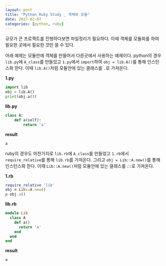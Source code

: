 ```yaml
---
layout: post
title: "Python Ruby Study _ 객체와 모듈"
date: 2017-02-07
categories: [python, ruby]
---
```


규모가 큰 프로젝트를 진행하다보면 파일정리가 필요하다. 이때 객체를 모듈화를 하여
필요한 곳에서 필요한 것만 쓸 수 있다.  

아래 예제는 모듈안에 객체를 만들어서 다른곳에서
사용하는 예제이다. python의 경우 `lib.py`에 `A_class`를 만들었고 `1.py`에서 `import`하여
`obj = lib.A()`를 통해 인스턴스화 한다. 이때 `lib.A()`처럼 모듈안에 있는 클래스를 `.`로
가져온다.

**1.py**

```python
import lib
obj = lib.A()
print(obj.a())
```

**lib.py**

```python
class A:
    def a(self):
        return 'a'
```

**result**

```
a
```


ruby의 경우도 마찬가지로 `lib.rb`에 `A_class`를 만들었고 `1.rb`에서 `require_relative`를
통해 `lib.rb`를 가져온다. 그리고 `obj = Lib::A.new()`를 통해 인스턴스화 한다. 이때
`Lib::A.new()`처럼 모듈안에 있는 클래스를 `::`로 가져온다.

**1.rb**

```ruby
require_relative 'lib'
obj = Lib::A.new()
p obj.a()
```

**lib.rb**

```ruby
module Lib
  class A
    def a()
      return 'a'
    end
  end
end
```

**result**

```
a
```
